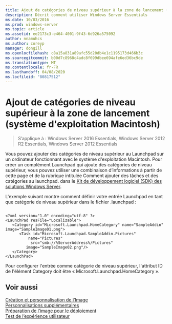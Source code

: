 ```yaml
---
title: Ajout de catégories de niveau supérieur à la zone de lancement (système d'exploitation Macintosh)
description: Décrit comment utiliser Windows Server Essentials
ms.date: 10/03/2016
ms.prod: windows-server
ms.topic: article
ms.assetid: ee2173c3-e464-4001-9f43-6d926a575092
author: nnamuhcs
ms.author: coreyp
manager: dongill
ms.openlocfilehash: c8a15a831a89afc55d20db4e1c1195173d466b3c
ms.sourcegitcommit: b00d7c8968c4adc8f699dbee694afe6ed36bc9de
ms.translationtype: MT
ms.contentlocale: fr-FR
ms.lasthandoff: 04/08/2020
ms.locfileid: "80817512"
---
```

# <a name="add-top-level-categories-to-the-launchpad-macintosh-operating-system"></a>Ajout de catégories de niveau supérieur à la zone de lancement (système d'exploitation Macintosh)

>S’applique à : Windows Server 2016 Essentials, Windows Server 2012 R2 Essentials, Windows Server 2012 Essentials

Vous pouvez ajouter des catégories de niveau supérieur au Launchpad sur un ordinateur fonctionnant avec le système d'exploitation Macintosh. Pour créer un complément Launchpad qui ajoute des catégories de niveau supérieur, vous pouvez utiliser une combinaison d’informations à partir de cette page et de la rubrique intitulée Comment ajouter des tâches et des catégories au launchpad. dans le [Kit de développement logiciel (SDK) des solutions Windows Server](https://go.microsoft.com/fwlink/?LinkID=248648).  
  
 L'exemple suivant montre comment définir votre entrée Launchpad en tant que catégorie de niveau supérieur dans le fichier .launchpad :  
  
```  
  
<?xml version="1.0" encoding="utf-8" ?>  
<LaunchPad resFile="Localizable">  
   <Category id="Microsoft.Launchpad.HomeCategory" name="SampleAddin"  image="SampleImage01.png">  
      <Task id="Microsoft.Launchpad.SampleAddin.Pictures"   
          name="Pictures"       
           src="smb://%ServerAddress%/Pictures"   
         image="SampleImage02.png"/>  
   </Category>  
</LaunchPad>  
```  
  
 Pour configurer l'entrée comme catégorie de niveau supérieur, l'attribut ID de l'élément Category doit être « Microsoft.Launchpad.HomeCategory ».  
  
## <a name="see-also"></a>Voir aussi  
 [Création et personnalisation de l’Image](Creating-and-Customizing-the-Image.md)   
 [Personnalisations supplémentaires](Additional-Customizations.md)   
 [Préparation de l’image pour le déploiement](Preparing-the-Image-for-Deployment.md)   
 [Test de l’expérience utilisateur](Testing-the-Customer-Experience.md)